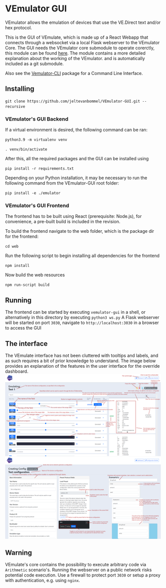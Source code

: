 

# VEmulator GUI
VEmulator allows the emulation of devices that use the VE.Direct text and/or hex protocol. 

This is the GUI of VEmulate, which is made up of a React Webapp that connects through a websocket via a local Flask webserver to the VEmulator Core. The GUI needs the VEmulator core submodule to operate corerctly, this module can be found [here](https://github.com/jeltevanbommel/VEmulate-Core-Public). The module contains a more detailed explanation about the working of the VEmulator. and is automatically included as a git submodule. 

Also see the [Vemulator-CLI](https://github.com/jeltevanbommel/VEmulate-CLI-public) package for a Command Line Interface.

## Installing 

`git clone https://github.com/jeltevanbommel/VEmulator-GUI.git --recursive `
### VEmulator's GUI Backend
If a virtual environment is desired, the following command can be ran:

`python3.9 -m virtualenv venv`

`. venv/bin/activate`

After this, all the required packages and the GUI can be installed using

`pip install -r requirements.txt`

Depending on your Python installation, it may be necessary to run the following command from the VEmulator-GUI root folder:

`pip install -e ./emulator`

### VEmulator's  GUI Frontend
The frontend has to be built using React (prerequisite: Node.js), for convenience, a pre-built build is included in the revision. 

To build the frontend navigate to the web folder, which is the package dir for the frontend:

`cd web`

Run the following script to begin installing all dependencies for the frontend

`npm install`

Now build the web resources

`npm run-script build`


## Running
The frontend can be started by executing `vemulator-gui` in a shell, or alternatively in this directory by executing
`python3 ws.py`
A Flask webserver will be started on port `3030`, navigate to `http://localhost:3030` in a browser to access the GUI

## The interface
The VEmulate interface has not been cluttered with tooltips and labels, and as such requires a bit of prior knowledge to understand.
The image below provides an explanation of the features in the user interface for the override dashboard.
![Explanation of the override dashboard](docs/ExplanationOverride.png "Override dashboard explanation")
![Explanation of the configuration builder](docs/ExplanationBuilder.png "Override dashboard explanation")

## Warning
VEmulate's core contains the possibility to execute arbitrary code via `Arithmetic` scenario's. Running the webserver on a public network risks potential code execution. Use a firewall to protect port `3030` or setup a proxy with authentication, e.g. using `nginx`.
